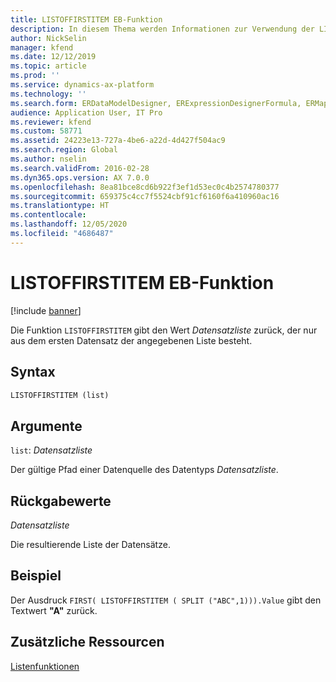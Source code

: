 ```yaml
---
title: LISTOFFIRSTITEM EB-Funktion
description: In diesem Thema werden Informationen zur Verwendung der LISTOFFIRSTITEM-Funktion bei der elektronischen Berichterstellung (EB) bereitgestellt.
author: NickSelin
manager: kfend
ms.date: 12/12/2019
ms.topic: article
ms.prod: ''
ms.service: dynamics-ax-platform
ms.technology: ''
ms.search.form: ERDataModelDesigner, ERExpressionDesignerFormula, ERMappedFormatDesigner, ERModelMappingDesigner
audience: Application User, IT Pro
ms.reviewer: kfend
ms.custom: 58771
ms.assetid: 24223e13-727a-4be6-a22d-4d427f504ac9
ms.search.region: Global
ms.author: nselin
ms.search.validFrom: 2016-02-28
ms.dyn365.ops.version: AX 7.0.0
ms.openlocfilehash: 8ea81bce8cd6b922f3ef1d53ec0c4b2574780377
ms.sourcegitcommit: 659375c4cc7f5524cbf91cf6160f6a410960ac16
ms.translationtype: HT
ms.contentlocale: 
ms.lasthandoff: 12/05/2020
ms.locfileid: "4686487"
---
```

# <a name="listoffirstitem-er-function"></a>LISTOFFIRSTITEM EB-Funktion

[!include [banner](../includes/banner.md)]

Die Funktion `LISTOFFIRSTITEM` gibt den Wert *Datensatzliste* zurück, der nur aus dem ersten Datensatz der angegebenen Liste besteht.

## <a name="syntax"></a>Syntax

```vb
LISTOFFIRSTITEM (list)
```

## <a name="arguments"></a>Argumente

`list`: *Datensatzliste*

Der gültige Pfad einer Datenquelle des Datentyps *Datensatzliste*.

## <a name="return-values"></a>Rückgabewerte

*Datensatzliste*

Die resultierende Liste der Datensätze.

## <a name="example"></a>Beispiel

Der Ausdruck `FIRST( LISTOFFIRSTITEM ( SPLIT ("ABC",1))).Value` gibt den Textwert **"A"** zurück.

## <a name="additional-resources"></a>Zusätzliche Ressourcen

[Listenfunktionen](er-functions-category-list.md)
